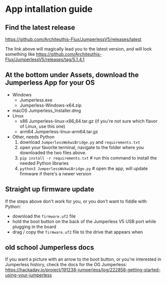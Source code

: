 # App intallation guide

## Find the latest release
https://github.com/Architeuthis-Flux/JumperlessV5/releases/latest

The link above will magically lead you to the latest version, and will look something like https://github.com/Architeuthis-Flux/JumperlessV5/releases/tag/5.1.4.1

## At the bottom under Assets, download the Jumperless App for your OS
- Windows
  - Jumperless.exe
  - Jumperless-Windows-x64.zip
- macOS Jumperless_Installer.dmg
- Linux
  - x86 Jumperless-linux-x86_64.tar.gz (if you're not sure which flavor of Linux, use this one)
  - arm64 Jumperless-linux-arm64.tar.gz
- Other, needs Python
  1. download `JumperlessWokwiBridge.py` and `requirements.txt`
  2. open your favorite terminal, navigate to the folder where you downloaded the two files above.
  3. `pip install -r requirements.txt` # run this command to install the needed Python libraries
  4. `python3 JumperlessWokwiBridge.py` # open the app, will update firmware if there's a newer version

## Straight up firmware update
If the steps above don't work for you, or you don't want to fiddle with Python:
- download the `firmware.uf2` file
- hold the boot button on the back of the Jumperless V5 USB port while plugging in the board
- drag / copy the `firmware.uf2` file to the drive that appears when

## old school Jumperless docs
If you want a picture with an arrow to the boot button, or you're interested in Jumperless history, check the docs for the OG Jumperless: https://hackaday.io/project/191238-jumperless/log/222858-getting-started-using-your-jumperless
